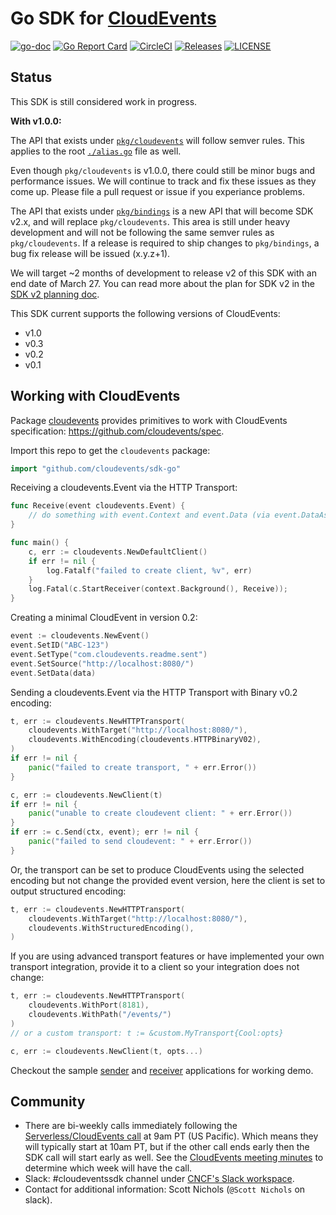 # Go SDK for [CloudEvents](https://github.com/cloudevents/spec)

[![go-doc](https://godoc.org/github.com/cloudevents/sdk-go?status.svg)](https://godoc.org/github.com/cloudevents/sdk-go)
[![Go Report Card](https://goreportcard.com/badge/github.com/cloudevents/sdk-go)](https://goreportcard.com/report/github.com/cloudevents/sdk-go)
[![CircleCI](https://circleci.com/gh/cloudevents/sdk-go.svg?style=svg)](https://circleci.com/gh/cloudevents/sdk-go)
[![Releases](https://img.shields.io/github/release-pre/cloudevents/sdk-go.svg)](https://github.com/cloudevents/sdk-go/releases)
[![LICENSE](https://img.shields.io/github/license/cloudevents/sdk-go.svg)](https://github.com/cloudevents/sdk-go/blob/master/LICENSE)

## Status

This SDK is still considered work in progress.

**With v1.0.0:**

The API that exists under [`pkg/cloudevents`](./pkg/cloudevents) will follow
semver rules. This applies to the root [`./alias.go`](./alias.go) file as well.

Even though `pkg/cloudevents` is v1.0.0, there could still be minor bugs and
performance issues. We will continue to track and fix these issues as they come
up. Please file a pull request or issue if you experiance problems.

The API that exists under [`pkg/bindings`](./pkg/bindings) is a new API that
will become SDK v2.x, and will replace `pkg/cloudevents`. This area is still
under heavy development and will not be following the same semver rules as
`pkg/cloudevents`. If a release is required to ship changes to `pkg/bindings`, a
bug fix release will be issued (x.y.z+1).

We will target ~2 months of development to release v2 of this SDK with an end
date of March 27. You can read more about the plan for SDK v2 in the
[SDK v2 planning doc](./docs/SDK_v2.md).

This SDK current supports the following versions of CloudEvents:

- v1.0
- v0.3
- v0.2
- v0.1

## Working with CloudEvents

Package [cloudevents](./pkg/cloudevents) provides primitives to work with
CloudEvents specification: https://github.com/cloudevents/spec.

Import this repo to get the `cloudevents` package:

```go
import "github.com/cloudevents/sdk-go"
```

Receiving a cloudevents.Event via the HTTP Transport:

```go
func Receive(event cloudevents.Event) {
	// do something with event.Context and event.Data (via event.DataAs(foo)
}

func main() {
	c, err := cloudevents.NewDefaultClient()
	if err != nil {
		log.Fatalf("failed to create client, %v", err)
	}
	log.Fatal(c.StartReceiver(context.Background(), Receive));
}
```

Creating a minimal CloudEvent in version 0.2:

```go
event := cloudevents.NewEvent()
event.SetID("ABC-123")
event.SetType("com.cloudevents.readme.sent")
event.SetSource("http://localhost:8080/")
event.SetData(data)
```

Sending a cloudevents.Event via the HTTP Transport with Binary v0.2 encoding:

```go
t, err := cloudevents.NewHTTPTransport(
	cloudevents.WithTarget("http://localhost:8080/"),
	cloudevents.WithEncoding(cloudevents.HTTPBinaryV02),
)
if err != nil {
	panic("failed to create transport, " + err.Error())
}

c, err := cloudevents.NewClient(t)
if err != nil {
	panic("unable to create cloudevent client: " + err.Error())
}
if err := c.Send(ctx, event); err != nil {
	panic("failed to send cloudevent: " + err.Error())
}
```

Or, the transport can be set to produce CloudEvents using the selected encoding
but not change the provided event version, here the client is set to output
structured encoding:

```go
t, err := cloudevents.NewHTTPTransport(
	cloudevents.WithTarget("http://localhost:8080/"),
	cloudevents.WithStructuredEncoding(),
)
```

If you are using advanced transport features or have implemented your own
transport integration, provide it to a client so your integration does not
change:

```go
t, err := cloudevents.NewHTTPTransport(
	cloudevents.WithPort(8181),
	cloudevents.WithPath("/events/")
)
// or a custom transport: t := &custom.MyTransport{Cool:opts}

c, err := cloudevents.NewClient(t, opts...)
```

Checkout the sample [sender](./cmd/samples/http/sender) and
[receiver](./cmd/samples/http/receiver) applications for working demo.

## Community

- There are bi-weekly calls immediately following the
  [Serverless/CloudEvents call](https://github.com/cloudevents/spec#meeting-time)
  at 9am PT (US Pacific). Which means they will typically start at 10am PT, but
  if the other call ends early then the SDK call will start early as well. See
  the
  [CloudEvents meeting minutes](https://docs.google.com/document/d/1OVF68rpuPK5shIHILK9JOqlZBbfe91RNzQ7u_P7YCDE/edit#)
  to determine which week will have the call.
- Slack: #cloudeventssdk channel under
  [CNCF's Slack workspace](https://slack.cncf.io/).
- Contact for additional information: Scott Nichols (`@Scott Nichols` on slack).
